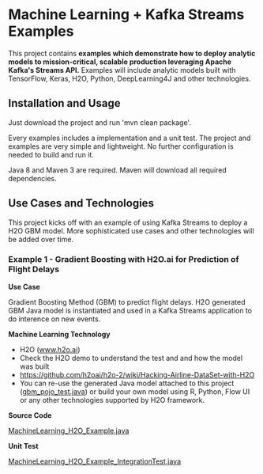 # Machine Learning + Kafka Streams Examples

This project contains **examples which demonstrate how to deploy analytic models to mission-critical, scalable production leveraging Apache Kafka's Streams API.**
Examples will include analytic models built with TensorFlow, Keras, H2O, Python, DeepLearning4J and other technologies.

## Installation and Usage
Just download the project and run 'mvn clean package'.

Every examples includes a implementation and a unit test. The project and examples are very simple and lightweight. No further configuration is needed to build and run it.

Java 8 and Maven 3 are required. Maven will download all required dependencies.

## Use Cases and Technologies
This project kicks off with an example of using Kafka Streams to deploy a H2O GBM model. More sophisticated use cases and other technologies will be added over time.

### Example 1 - Gradient Boosting with H2O.ai for Prediction of Flight Delays
**Use Case**

Gradient Boosting Method (GBM) to predict flight delays.
H2O generated GBM Java model is instantiated and used in a Kafka Streams application to do interence on new events.

**Machine Learning Technology**
* H2O (www.h2o.ai)
* Check the H2O demo to understand the test and and how the model was built
* https://github.com/h2oai/h2o-2/wiki/Hacking-Airline-DataSet-with-H2O
* You can re-use the generated Java model attached to this project ([gbm_pojo_test.java](https://github.com/kaiwaehner/kafka-streams-machine-learning-examples/blob/master/src/main/java/com/github/megachucky/kafka/streams/machinelearning/models/gbm_pojo_test.java)) or build your own model using R, Python, Flow UI or any other technologies supported by H2O framework.

**Source Code**

[MachineLearning_H2O_Example.java](https://github.com/megachucky/kafka-streams-machine-learning-examples/blob/master/src/main/java/com/github/megachucky/kafka/streams/machinelearning/MachineLearning_H2O_Example.java)

**Unit Test**

[MachineLearning_H2O_Example_IntegrationTest.java](https://github.com/kaiwaehner/kafka-streams-machine-learning-examples/blob/master/src/test/java/com/github/megachucky/kafka/streams/machinelearning/test/MachineLearning_H2O_Example_IntegrationTest.java)
